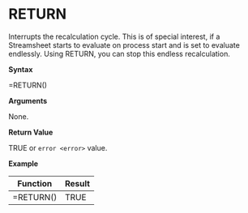 # RETURN

Interrupts the recalculation cycle. This is of special interest, if a
Streamsheet starts to evaluate on process start and is set to evaluate
endlessly. Using RETURN, you can stop this endless recalculation.

**Syntax**

=RETURN()

**Arguments**

None.

**Return Value**

TRUE or `error <error>` value.

**Example**

| Function  | Result |
|-----------|--------|
| =RETURN() | TRUE   |
